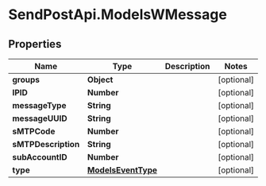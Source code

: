 # SendPostApi.ModelsWMessage

## Properties
Name | Type | Description | Notes
------------ | ------------- | ------------- | -------------
**groups** | **Object** |  | [optional] 
**IPID** | **Number** |  | [optional] 
**messageType** | **String** |  | [optional] 
**messageUUID** | **String** |  | [optional] 
**sMTPCode** | **Number** |  | [optional] 
**sMTPDescription** | **String** |  | [optional] 
**subAccountID** | **Number** |  | [optional] 
**type** | [**ModelsEventType**](ModelsEventType.md) |  | [optional] 


